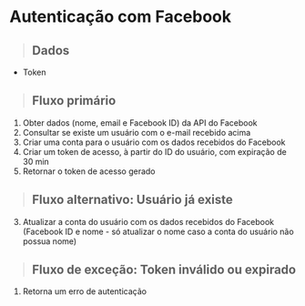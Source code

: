 # Autenticação com Facebook

> ## Dados
* Token

> ## Fluxo primário
1. Obter dados (nome, email e Facebook ID) da API do Facebook
2. Consultar se existe um usuário com o e-mail recebido acima
3. Criar uma conta para o usuário com os dados recebidos do Facebook
4. Criar um token de acesso, à partir do ID do usuário, com expiração de 30 min
5. Retornar o token de acesso gerado

> ## Fluxo alternativo: Usuário já existe
3. Atualizar a conta do usuário com os dados recebidos do Facebook (Facebook ID e nome - só atualizar o nome caso a conta do usuário não possua nome)

> ## Fluxo de exceção: Token inválido ou expirado
1. Retorna um erro de autenticação
